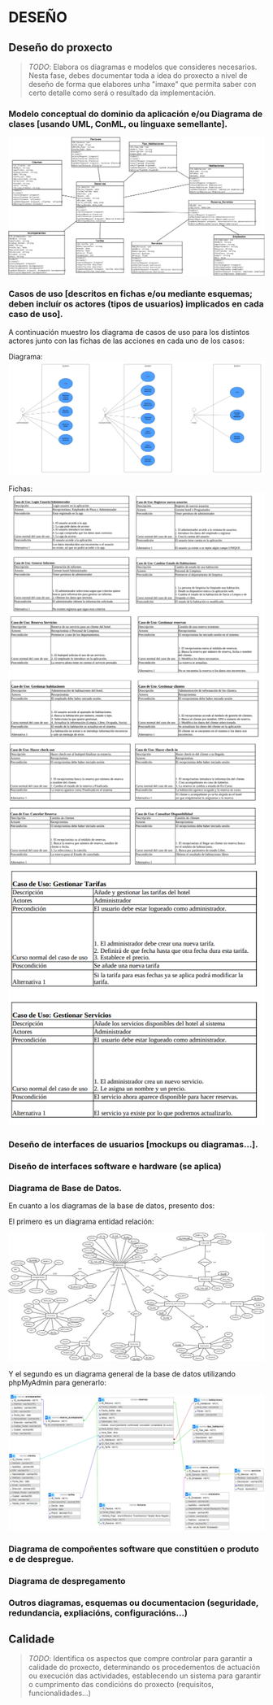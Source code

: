 # DESEÑO

## Deseño do proxecto

> *TODO*: Elabora os diagramas e modelos que consideres necesarios. Nesta fase, debes documentar toda a idea do proxecto a nivel de deseño de forma que elabores unha "imaxe" que permita saber con certo detalle como será o resultado da implementación. 

### Modelo conceptual do dominio da aplicación e/ou Diagrama de clases [usando UML, ConML, ou linguaxe semellante].

![Diagrama de clases](doc/img/UMLPMS.png)

### Casos de uso [descritos en fichas e/ou mediante esquemas; deben incluír os actores (tipos de usuarios) implicados en cada caso de uso].

A continuación muestro los diagrama de casos de uso para los distintos actores junto con las fichas de las acciones en cada uno de los casos:

Diagrama: 
![Casos de Uso Diagrama](doc/img/CasosdeUso.png)

Fichas:
![Casos Uso 1](doc/img/CasoUso1.png)
![Casos Uso 2](doc/img/CasoUso2.png)
![Casos Uso 3](doc/img/CasoUso3.png)
![Casos Uso 4](doc/img/CasoUso4.png)

### Deseño de interfaces de usuarios [mockups ou diagramas...].

### Diseño de interfaces software e hardware (se aplica)

### Diagrama de Base de Datos.

En cuanto a los diagramas de la base de datos, presento dos:

El primero es un diagrama entidad relación:

![Diagrama ER Chen](doc/img/DiagramaER.png)

Y el segundo es un diagrama general de la base de datos utilizando phpMyAdmin para generarlo:

![Diagrama BD](doc/img/DiagramaBD.png)

### Diagrama de compoñentes software que constitúen o produto e de despregue.

### Diagrama de despregamento

### Outros diagramas, esquemas ou documentacion (seguridade, redundancia, expliacións, configuracións...)

## Calidade

> *TODO*: Identifica os aspectos que compre controlar para garantir a calidade do proxecto, determinando os procedementos de actuación ou execución das actividades, establecendo un sistema para garantir o cumprimento das condicións do proxecto (requisitos, funcionalidades...)